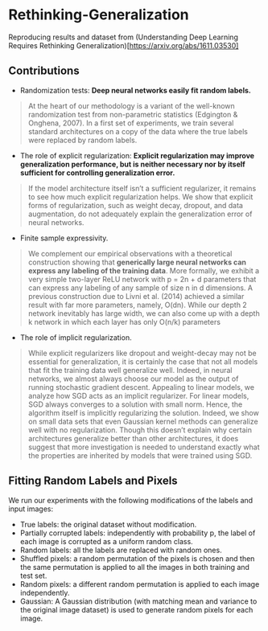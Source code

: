 # Rethinking-Generalization
Reproducing results and dataset from (Understanding Deep Learning Requires Rethinking Generalization)[https://arxiv.org/abs/1611.03530]

## Contributions

* Randomization tests: **Deep neural networks easily fit random labels.**
>  At the heart of our methodology is a variant of the well-known randomization test from non-parametric statistics (Edgington & Onghena, 2007). In a first set of experiments, we train several standard architectures on a copy of the data where the true labels were replaced by random labels.

* The role of explicit regularization: **Explicit regularization may improve generalization performance, but is neither necessary nor by itself sufficient for controlling generalization error.**
> If the model architecture itself isn’t a sufficient regularizer, it remains to see how much explicit regularization helps. We show that explicit forms of regularization, such as weight decay, dropout, and data augmentation, do not adequately explain the generalization error of neural networks.

* Finite sample expressivity. 
> We complement our empirical observations with a theoretical construction showing that **generically large neural networks can express any labeling of the training data**. More formally, we exhibit a very simple two-layer ReLU network with p = 2n + d parameters that can express any labeling of any sample of size n in d dimensions. A previous construction due to Livni et al. (2014) achieved a similar result with far more parameters, namely, O(dn). While our depth 2 network inevitably has large width, we can also come up with a depth k network in which each layer has only O(n/k) parameters

* The role of implicit regularization. 
> While explicit regularizers like dropout and weight-decay may not be essential for generalization, it is certainly the case that not all models that fit the training data well generalize well. Indeed, in neural networks, we almost always choose our model as the output of running stochastic gradient descent. Appealing to linear models, we analyze how SGD acts as an implicit regularizer. For linear models, SGD always converges to a solution with small norm. Hence, the algorithm itself is implicitly regularizing the solution. Indeed, we show on small data sets that even Gaussian kernel methods can generalize well with no regularization. Though this doesn’t explain why certain architectures generalize better than other architectures, it does suggest that more investigation is needed to understand exactly what the properties are inherited by models that were trained using SGD.

## Fitting Random Labels and Pixels
We run our experiments with the following modifications of the labels and input images:
* True labels: the original dataset without modification.
* Partially corrupted labels: independently with probability p, the label of each image is corrupted as a uniform random class.
* Random labels: all the labels are replaced with random ones.
* Shuffled pixels: a random permutation of the pixels is chosen and then the same permutation is applied to all the images in both training and test set.
* Random pixels: a different random permutation is applied to each image independently.
* Gaussian: A Gaussian distribution (with matching mean and variance to the original image dataset) is used to generate random pixels for each image.
